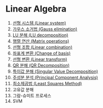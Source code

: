 # Linear Algebra

1. [선형 시스템 (Linear system)](./markdowns/01_linear_system.md)
2. [가우스 소거법 (Gauss elimination)](./markdowns/02_gauss_elimination.md)
3. [LU 분해 (LU decomposition)](./markdowns/03_LU_decomposition.md)
4. [행렬 연산 (Matrix operations)](./markdowns/04_matrix_operations.md)
5. [선형 조합 (Linear combination)](./markdowns/05_linear_combination.md)
6. [좌표계 변환 (Change of basis)](./markdowns/06_change_of_basis.md)
7. [선형 변환 (Linear transform)](./markdowns/07_linear_transform.md)  
8. [QR 분해 (QR Decomposition)](markdowns/08_QR_decomposition.md)
9. [특이값 분해 (Singular Value Decomposition)](markdowns/09_SVD.md)
10. [주성분 분석 (Principal Component Analysis)](markdowns/10_PCA.md)
11. [최소제곱법 (Least Squares Method)](markdowns/11_least_squares_method.md)
12. 고유값 분해
13. 그람-슈미트 프로세스
14. SVM